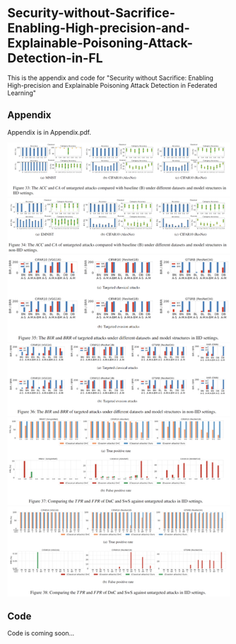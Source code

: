 # Security-without-Sacrifice-Enabling-High-precision-and-Explainable-Poisoning-Attack-Detection-in-FL
This is the appendix and code for "Security without Sacrifice: Enabling High-precision and Explainable Poisoning Attack Detection in Federated Learning"
## Appendix
Appendix is in Appendix.pdf.

![](images/ACC_CA_iid.png)
![](images/ACC_CA_noniid.PNG)
![](images/iid_bir_brr.PNG)
![](images/noniid_bir_brr.PNG)
![](images/tpr_fpr_iid.PNG)
![](images/tpr_fpr_noniid.PNG)

## Code
Code is coming soon...
